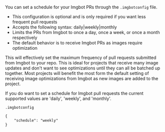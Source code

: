 You can set a schedule for your Imgbot PRs through the `.imgbotconfig` file.

 - This configuration is optional and is only required if you want less frequent pull requests
 - Accepts the following syntax: daily|weekly|monthly
 - Limits the PRs from Imgbot to once a day, once a week, or once a month respectively
 - The default behavior is to receive Imgbot PRs as images require optimization

This will effectively set the maximum frequency of pull requests submitted from Imgbot to your repo. This is ideal for projects that receive many image updates and don't want to see optimizations until they can all be batched up together. Most projects will benefit the most form the default setting of receiving image optimizations from Imgbot as new images are added to the project.

If you do want to set a schedule for Imgbot pull requests the current supported values are 'daily', 'weekly', and 'monthly'.

`.imgbotconfig`

```
{
    "schedule": "weekly"
}
```
